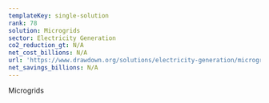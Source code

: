 ```yaml
---
templateKey: single-solution
rank: 78
solution: Microgrids
sector: Electricity Generation
co2_reduction_gt: N/A
net_cost_billions: N/A
url: 'https://www.drawdown.org/solutions/electricity-generation/microgrids'
net_savings_billions: N/A
---
```


Microgrids